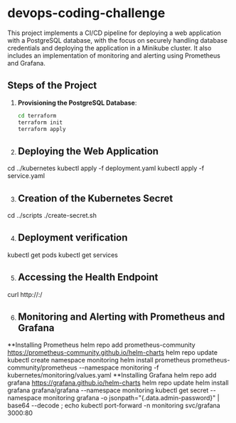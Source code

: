 # devops-coding-challenge
This project implements a CI/CD pipeline for deploying a web application with a PostgreSQL database, with the focus on securely handling database credentials and deploying the application in a Minikube cluster. It also includes an implementation of monitoring and alerting using Prometheus and Grafana.

## Steps of the Project

1. **Provisioning the PostgreSQL Database**:
   ```bash
   cd terraform
   terraform init
   terraform apply

2. ## Deploying the Web Application
cd ../kubernetes
kubectl apply -f deployment.yaml
kubectl apply -f service.yaml

3. ## Creation of the Kubernetes Secret
cd ../scripts
./create-secret.sh

4. ## Deployment verification
kubectl get pods
kubectl get services

5. ## Accessing the Health Endpoint
curl http://<Minikube-IP>:<NodePort>/

6. ## Monitoring and Alerting with Prometheus and Grafana
**Installing Prometheus
helm repo add prometheus-community https://prometheus-community.github.io/helm-charts
helm repo update
kubectl create namespace monitoring
helm install prometheus prometheus-community/prometheus --namespace monitoring -f kubernetes/monitoring/values.yaml
**Installing Grafana
helm repo add grafana https://grafana.github.io/helm-charts
helm repo update
helm install grafana grafana/grafana --namespace monitoring
kubectl get secret --namespace monitoring grafana -o jsonpath="{.data.admin-password}" | base64 --decode ; echo
kubectl port-forward -n monitoring svc/grafana 3000:80
